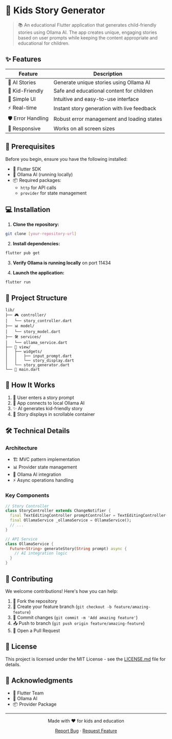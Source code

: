 # 🎨 Kids Story Generator

> 📚 An educational Flutter application that generates child-friendly stories using Ollama AI. The app creates unique, engaging stories based on user prompts while keeping the content appropriate and educational for children.

## ✨ Features

| Feature | Description |
|---------|-------------|
| 🤖 AI Stories | Generate unique stories using Ollama AI |
| 👶 Kid-Friendly | Safe and educational content for children |
| 🎯 Simple UI | Intuitive and easy-to-use interface |
| ⚡ Real-time | Instant story generation with live feedback |
| 🛡️ Error Handling | Robust error management and loading states |
| 📱 Responsive | Works on all screen sizes |

## 🚀 Prerequisites

Before you begin, ensure you have the following installed:
* 📱 Flutter SDK
* 🤖 Ollama AI (running locally)
* 📦 Required packages:
  * `http` for API calls
  * `provider` for state management

## 💻 Installation

1. **Clone the repository:**
```bash
git clone [your-repository-url]
```

2. **Install dependencies:**
```bash
flutter pub get
```

3. **Verify Ollama is running locally** on port 11434

4. **Launch the application:**
```bash
flutter run
```

## 📁 Project Structure

```
lib/
├── 🎮 controller/
│   └── story_controller.dart
├── 📊 model/
│   └── story_model.dart
├── 🛠️ services/
│   └── ollama_service.dart
├── 🎨 view/
│   ├── widgets/
│   │   ├── input_prompt.dart
│   │   └── story_display.dart
│   └── story_generator.dart
└── 🚀 main.dart
```

## 🔄 How It Works

1. 📝 User enters a story prompt
2. 🤖 App connects to local Ollama AI
3. ✨ AI generates kid-friendly story
4. 📱 Story displays in scrollable container

## 🛠️ Technical Details

### Architecture
* 🏗️ MVC pattern implementation
* 📊 Provider state management
* 🤖 Ollama AI integration
* ⚡ Async operations handling

### Key Components

```dart
// Story Controller
class StoryController extends ChangeNotifier {
  final TextEditingController promptController = TextEditingController();
  final OllamaService _ollamaService = OllamaService();
  // ...
}

// API Service
class OllamaService {
  Future<String> generateStory(String prompt) async {
    // AI integration logic
  }
}
```

## 🤝 Contributing

We welcome contributions! Here's how you can help:

1. 🍴 Fork the repository
2. 🌿 Create your feature branch (`git checkout -b feature/amazing-feature`)
3. 💾 Commit changes (`git commit -m 'Add amazing feature'`)
4. 📤 Push to branch (`git push origin feature/amazing-feature`)
5. 🎯 Open a Pull Request

## 📝 License

This project is licensed under the MIT License - see the [LICENSE.md](LICENSE.md) file for details.

## 🙏 Acknowledgments

* 💙 Flutter Team
* 🤖 Ollama AI
* 📦 Provider Package

---

<div align="center">
  Made with ❤️ for kids and education
  
  [Report Bug](https://github.com/yourusername/repo/issues) · [Request Feature](https://github.com/yourusername/repo/issues)
</div>
